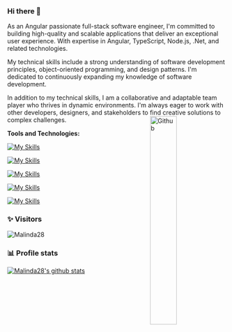 ### Hi there 👋

<!--
**Malinda28/malinda28** is a ✨ _special_ ✨ repository because its `README.md` (this file) appears on your GitHub profile.


Here are some ideas to get you started:

- 🔭 I’m currently working on ...
- 🌱 I’m currently learning ...
- 👯 I’m looking to collaborate on ...
- 🤔 I’m looking for help with ...
- 💬 Ask me about ...
- 📫 How to reach me: ...
- 😄 Pronouns: ...
- ⚡ Fun fact: ...
-->
As an Angular passionate full-stack software engineer, I'm committed to building high-quality and scalable applications that deliver an exceptional user experience. With expertise in Angular, TypeScript, Node.js, .Net, and related technologies.

My technical skills include a strong understanding of software development principles, object-oriented programming, and design patterns. I'm dedicated to continuously expanding my knowledge of software development. 

In addition to my technical skills, I am a collaborative and adaptable team player who thrives in dynamic environments. I'm always eager to work with other developers, designers, and stakeholders to find creative solutions to complex challenges.
<img width="35%" align="right" alt="Github" src="https://user-images.githubusercontent.com/48678280/88862734-4903af80-d201-11ea-968b-9c939d88a37c.gif" />

<b> Tools and Technologies:</b>
 
 [![My Skills](https://skillicons.dev/icons?i=angular,ts,js,nodejs,rxjs,dotnet,cs)](https://skillicons.dev)
 
 [![My Skills](https://skillicons.dev/icons?i=html,css,sass,bootstrap&theme=light)](https://skillicons.dev)

[![My Skills](https://skillicons.dev/icons?i=aws,azure)](https://skillicons.dev)

[![My Skills](https://skillicons.dev/icons?i=mysql,dynamodb,sqlite)](https://skillicons.dev)

[![My Skills](https://skillicons.dev/icons?i=git,npm,webpack,docker,postman,unity,visualstudio,vscode)](https://skillicons.dev)

### ✨ Visitors 

<p align="left"> <img src="https://komarev.com/ghpvc/?username=Malinda28" alt="Malinda28" /> </p>

### 📊 Profile stats

[![Malinda28's github stats](https://github-readme-stats.vercel.app/api?username=Malinda28&show_icons=true&title_color=fff&icon_color=79ff97&text_color=9f9f9f&bg_color=151515)](https://github.com/SulthanNK/github-readme-stats)
